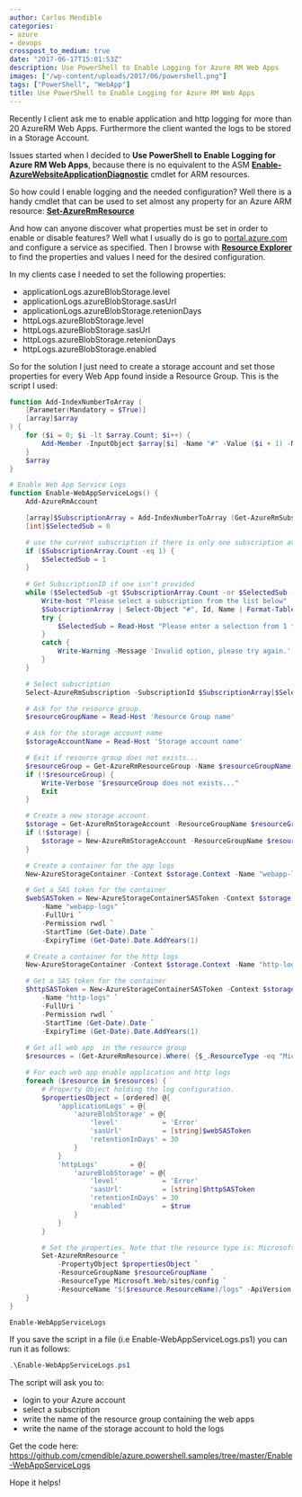 ```yaml
---
author: Carlos Mendible
categories:
- azure
- devops
crosspost_to_medium: true
date: "2017-06-17T15:01:53Z"
description: Use PowerShell to Enable Logging for Azure RM Web Apps
images: ["/wp-content/uploads/2017/06/powershell.png"]
tags: ["PowerShell", "WebApp"]
title: Use PowerShell to Enable Logging for Azure RM Web Apps
---
```

Recently I client ask me to enable application and http logging for more than 20 AzureRM Web Apps. Furthermore the client wanted the logs to be stored in a Storage Account.

Issues started when I decided to **Use PowerShell to Enable Logging for Azure RM Web Apps**, because there is no equivalent to the ASM **<a href="https://docs.microsoft.com/en-us/powershell/module/azure/enable-azurewebsiteapplicationdiagnostic?view=azuresmps-4.0.0" target="_blank">Enable-AzureWebsiteApplicationDiagnostic</a>** cmdlet for ARM resources.

So how could I enable logging and the needed configuration? Well there is a handy cmdlet that can be used to set almost any property for an Azure ARM resource: **<a href="https://docs.microsoft.com/en-us/powershell/module/azurerm.resources/set-azurermresource?view=azurermps-4.1.0" target="_blank">Set-AzureRmResource</a>**

And how can anyone discover what properties must be set in order to enable or disable features? Well what I usually do is go to <a href="https://portal.azure.com" target="_blank">portal.azure.com</a> and configure a service as specified. Then I browse with **<a href="https://resources.azure.com" target="_blank">Resource Explorer</a>** to find the properties and values I need for the desired configuration.

In my clients case I needed to set the following properties:

  * applicationLogs.azureBlobStorage.level
  * applicationLogs.azureBlobStorage.sasUrl
  * applicationLogs.azureBlobStorage.retenionDays
  * httpLogs.azureBlobStorage.level
  * httpLogs.azureBlobStorage.sasUrl
  * httpLogs.azureBlobStorage.retenionDays
  * httpLogs.azureBlobStorage.enabled

So for the solution I just need to create a storage account and set those properties for every Web App found inside a Resource Group. This is the script I used:

``` powershell
function Add-IndexNumberToArray (
    [Parameter(Mandatory = $True)]
    [array]$array
) {
    for ($i = 0; $i -lt $array.Count; $i++) { 
        Add-Member -InputObject $array[$i] -Name "#" -Value ($i + 1) -MemberType NoteProperty 
    }
    $array
}

# Enable Web App Service Logs
function Enable-WebAppServiceLogs() {
    Add-AzureRmAccount

    [array]$SubscriptionArray = Add-IndexNumberToArray (Get-AzureRmSubscription) 
    [int]$SelectedSub = 0

    # use the current subscription if there is only one subscription available
    if ($SubscriptionArray.Count -eq 1) {
        $SelectedSub = 1
    }
    
    # Get SubscriptionID if one isn't provided
    while ($SelectedSub -gt $SubscriptionArray.Count -or $SelectedSub -lt 1) {
        Write-host "Please select a subscription from the list below"
        $SubscriptionArray | Select-Object "#", Id, Name | Format-Table
        try {
            $SelectedSub = Read-Host "Please enter a selection from 1 to $($SubscriptionArray.count)"
        }
        catch {
            Write-Warning -Message 'Invalid option, please try again.'
        }
    }

    # Select subscription
    Select-AzureRmSubscription -SubscriptionId $SubscriptionArray[$SelectedSub - 1].Id

    # Ask for the resource group.
    $resourceGroupName = Read-Host 'Resource Group name'

    # Ask for the storage account name
    $storageAccountName = Read-Host 'Storage account name'

    # Exit if resource group does not exists...
    $resourceGroup = Get-AzureRmResourceGroup -Name $resourceGroupName -ErrorAction SilentlyContinue
    if (!$resourceGroup) {
        Write-Verbose "$resourceGroup does not exists..."
        Exit 
    }

    # Create a new storage account.
    $storage = Get-AzureRmStorageAccount -ResourceGroupName $resourceGroupName -Name $storageAccountName -ErrorAction SilentlyContinue
    if (!$storage) {
        $storage = New-AzureRmStorageAccount -ResourceGroupName $resourceGroupName -Name $storageAccountName -Location $resourceGroup.Location -SkuName "Standard_ZRS"
    }

    # Create a container for the app logs 
    New-AzureStorageContainer -Context $storage.Context -Name "webapp-logs" -ErrorAction Ignore

    # Get a SAS token for the container
    $webSASToken = New-AzureStorageContainerSASToken -Context $storage.Context `
        -Name "webapp-logs" `
        -FullUri `
        -Permission rwdl `
        -StartTime (Get-Date).Date `
        -ExpiryTime (Get-Date).Date.AddYears(1)

    # Create a container for the http logs
    New-AzureStorageContainer -Context $storage.Context -Name "http-logs" -ErrorAction Ignore

    # Get a SAS token for the container
    $httpSASToken = New-AzureStorageContainerSASToken -Context $storage.Context `
        -Name "http-logs" `
        -FullUri `
        -Permission rwdl `
        -StartTime (Get-Date).Date `
        -ExpiryTime (Get-Date).Date.AddYears(1) 
    
    # Get all web app  in the resource group
    $resources = (Get-AzureRmResource).Where( {$_.ResourceType -eq "Microsoft.Web/sites" -and $_.ResourceGroupName -eq $resourceGroupName})

    # For each web app enable application and http logs 
    foreach ($resource in $resources) {
        # Property Object holding the log configuration.
        $propertiesObject = [ordered] @{
            'applicationLogs' = @{
                'azureBlobStorage' = @{
                    'level'           = 'Error' 
                    'sasUrl'          = [string]$webSASToken
                    'retentionInDays' = 30
                }
            }
            'httpLogs'        = @{
                'azureBlobStorage' = @{
                    'level'           = 'Error' 
                    'sasUrl'          = [string]$httpSASToken
                    'retentionInDays' = 30
                    'enabled'         = $true
                }
            }
        } 

        # Set the properties. Note that the resource type is: Microsoft.Web/sites/config and the resource name: [Web App Name]/logs
        Set-AzureRmResource `
            -PropertyObject $propertiesObject `
            -ResourceGroupName $resourceGroupName `
            -ResourceType Microsoft.Web/sites/config `
            -ResourceName "$($resource.ResourceName)/logs" -ApiVersion 2016-03-01 -Force          
    }
}

Enable-WebAppServiceLogs
```

If you save the script in a file (i.e Enable-WebAppServiceLogs.ps1) you can run it as follows:

``` powershell
.\Enable-WebAppServiceLogs.ps1
```

The script will ask you to:

  * login to your Azure account
  * select a subscription
  * write the name of the resource group containing the web apps
  * write the name of the storage account to hold the logs

Get the code here: <a href="https://github.com/cmendible/azure.powershell.samples/tree/master/Enable-WebAppServiceLogs"  target="_blank">https://github.com/cmendible/azure.powershell.samples/tree/master/Enable-WebAppServiceLogs</a>

Hope it helps!